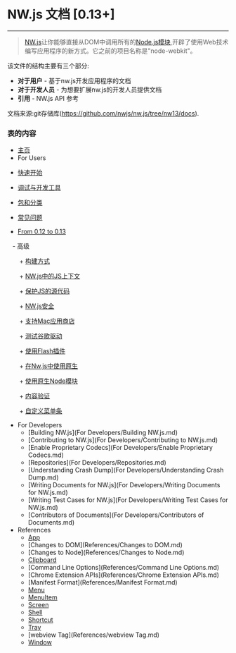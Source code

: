 # NW.js 文档 [0.13+]
---


>[NW.js](http://nwjs.io)让你能够直接从DOM中调用所有的[Node.js](https://nodejs.org/)[模块](https://www.npmjs.org/),开辟了使用Web技术编写应用程序的新方式。它之前的项目名称是"node-webkit"。

该文件的结构主要有三个部分:

* **对于用户** - 基于nw.js开发应用程序的文档
* **对于开发人员** - 为想要扩展nw.js的开发人员提供文档
* **引用** - NW.js API 参考

文档来源:git存储库(https://github.com/nwjs/nw.js/tree/nw13/docs).

### 表的内容

* [主页](index.md)
* For Users

- [快速开始](https://github.com/wsqy182/nw.js/blob/nw25/docs/For%20Users/Getting%20Started.md)
    
- [调试与开发工具](https://github.com/wsqy182/nw.js/blob/nw25/docs/For%20Users/Debugging%20with%20DevTools.md)
    
- [包和分类](https://github.com/wsqy182/nw.js/blob/nw25/docs/For%20Users/Package%20and%20Distribute.md)
    
- [常见问题](https://github.com/wsqy182/nw.js/blob/nw25/docs/For%20Users/FAQ.md)
    
- [From 0.12 to 0.13](https://github.com/wsqy182/nw.js/blob/nw25/docs/For%20Users/Migration/From%200.12%20to%200.13.md)
    
    - 高级
    
        + [构建方式](https://github.com/wsqy182/nw.js/blob/nw25/docs/For%20Users/Advanced/Build%20Flavors.md)
        
        + [NW.js中的JS上下文](https://github.com/wsqy182/nw.js/blob/nw25/docs/For%20Users/Advanced/JavaScript%20Contexts%20in%20NW.js.md)
        
        + [保护JS的源代码](https://github.com/wsqy182/nw.js/blob/nw25/docs/For%20Users/Advanced/Protect%20JavaScript%20Source%20Code.md)
 
        + [NW.js安全](https://github.com/wsqy182/nw.js/blob/nw25/docs/For%20Users/Advanced/Security%20in%20NW.js.md)

        + [支持Mac应用商店](https://github.com/wsqy182/nw.js/blob/nw25/docs/For%20Users/Advanced/Support%20for%20Mac%20App%20Store.md)
        
        + [测试谷歌驱动](https://github.com/wsqy182/nw.js/blob/nw25/docs/For%20Users/Advanced/Test%20with%20ChromeDriver.md)

        + [使用Flash插件](https://github.com/wsqy182/nw.js/blob/nw25/docs/For%20Users/Advanced/Use%20Flash%20Plugin.md)
        
        + [在Nw.js中使用原生](https://github.com/wsqy182/nw.js/blob/nw25/docs/For%20Users/Advanced/Use%20NaCl%20in%20NW.js.md)
        
        + [使用原生Node模块](https://github.com/wsqy182/nw.js/blob/nw25/docs/For%20Users/Advanced/Use%20Native%20Node%20Modules.md)
        
        + [内容验证](https://github.com/wsqy182/nw.js/blob/nw25/docs/For%20Users/Advanced/Content%20Verification.md)

        + [自定义菜单条](https://github.com/wsqy182/nw.js/blob/nw25/docs/For%20Users/Advanced/Customize%20Menubar.md)
        
* For Developers
    - [Building NW.js](For Developers/Building NW.js.md)
    - [Contributing to NW.js](For Developers/Contributing to NW.js.md)
    - [Enable Proprietary Codecs](For Developers/Enable Proprietary Codecs.md)
    - [Repositories](For Developers/Repositories.md)
    - [Understanding Crash Dump](For Developers/Understanding Crash Dump.md)
    - [Writing Documents for NW.js](For Developers/Writing Documents for NW.js.md)
    - [Writing Test Cases for NW.js](For Developers/Writing Test Cases for NW.js.md)
    - [Contributors of Documents](For Developers/Contributors of Documents.md)
* References
    - [App](References/App.md)
    - [Changes to DOM](References/Changes to DOM.md)
    - [Changes to Node](References/Changes to Node.md)
    - [Clipboard](References/Clipboard.md)
    - [Command Line Options](References/Command Line Options.md)
    - [Chrome Extension APIs](References/Chrome Extension APIs.md)
    - [Manifest Format](References/Manifest Format.md)
    - [Menu](References/Menu.md)
    - [MenuItem](References/MenuItem.md)
    - [Screen](References/Screen.md)
    - [Shell](References/Shell.md)
    - [Shortcut](References/Shortcut.md)
    - [Tray](References/Tray.md)
    - [webview Tag](References/webview Tag.md)
    - [Window](References/Window.md)
